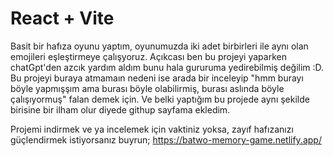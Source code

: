 # React + Vite

Basit bir hafıza oyunu yaptım, oyunumuzda iki adet birbirleri ile aynı olan emojileri eşleştirmeye çalışyoruz. Açıkcası ben bu projeyi yaparken chatGpt'den azcık yardım aldım bunu hala gururuma yedirebilmiş değilim :D. Bu projeyi buraya atmamaın nedeni ise arada bir inceleyip "hmm burayı böyle yapmışşım ama burası böyle olabilirmiş, burası aslında böyle çalışıyormuş" falan demek için. Ve belki yaptığım bu projede aynı şekilde birisine bir ilham olur diyede githup sayfama ekledim.

Projemi indirmek ve ya incelemek için vaktiniz yoksa, zayıf hafızanızı güçlendirmek istiyorsanız buyrun; https://batwo-memory-game.netlify.app/
